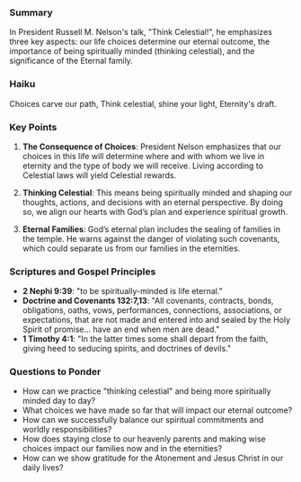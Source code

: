 ### Summary

In President Russell M. Nelson's talk, "Think Celestial!", he emphasizes three key aspects: our life choices determine our eternal outcome, the importance of being spiritually minded (thinking celestial), and the significance of the Eternal family.

### Haiku

Choices carve our path,
Think celestial, shine your light,
Eternity's draft.

### Key Points

1. **The Consequence of Choices**: President Nelson emphasizes that our choices in this life will determine where and with whom we live in eternity and the type of body we will receive. Living according to Celestial laws will yield Celestial rewards.

2. **Thinking Celestial**: This means being spiritually minded and shaping our thoughts, actions, and decisions with an eternal perspective. By doing so, we align our hearts with God’s plan and experience spiritual growth.

3. **Eternal Families**: God’s eternal plan includes the sealing of families in the temple. He warns against the danger of violating such covenants, which could separate us from our families in the eternities.

### Scriptures and Gospel Principles

* **2 Nephi 9:39**: "to be spiritually-minded is life eternal."
* **Doctrine and Covenants 132:7,13**: "All covenants, contracts, bonds, obligations, oaths, vows, performances, connections, associations, or expectations, that are not made and entered into and sealed by the Holy Spirit of promise... have an end when men are dead."
* **1 Timothy 4:1**: "In the latter times some shall depart from the faith, giving heed to seducing spirits, and doctrines of devils."

### Questions to Ponder

* How can we practice "thinking celestial" and being more spiritually minded day to day?
* What choices we have made so far that will impact our eternal outcome?
* How can we successfully balance our spiritual commitments and worldly responsibilities?
* How does staying close to our heavenly parents and making wise choices impact our families now and in the eternities?
* How can we show gratitude for the Atonement and Jesus Christ in our daily lives?